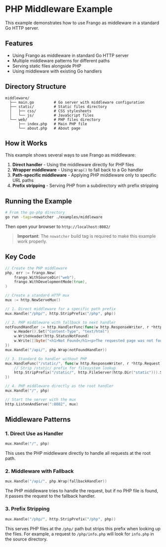 # PHP Middleware Example

This example demonstrates how to use Frango as middleware in a standard Go HTTP server.

## Features

- Using Frango as middleware in standard Go HTTP server
- Multiple middleware patterns for different paths
- Serving static files alongside PHP
- Using middleware with existing Go handlers

## Directory Structure

```
middleware/
  ├── main.go         # Go server with middleware configuration
  ├── static/         # Static files directory
  │   ├── css/        # CSS stylesheets
  │   └── js/         # JavaScript files
  └── web/            # PHP files directory
      ├── index.php   # Main PHP file
      └── about.php   # About page
```

## How it Works

This example shows several ways to use Frango as middleware:

1. **Direct handler** - Using the middleware directly for PHP files
2. **Wrapper middleware** - Using `Wrap()` to fall back to a Go handler
3. **Path-specific middleware** - Applying PHP middleware only to specific URL paths
4. **Prefix stripping** - Serving PHP from a subdirectory with prefix stripping

## Running the Example

```bash
# From the go-php directory
go run -tags=nowatcher ./examples/middleware
```

Then open your browser to `http://localhost:8082/`

> **Important**: The `nowatcher` build tag is required to make this example work properly.

## Key Code

```go
// Create the PHP middleware
php, err := frango.New(
    frango.WithSourceDir("web"),
    frango.WithDevelopmentMode(true),
)

// Create a standard HTTP mux
mux := http.NewServeMux()

// 1. Direct middleware for a specific path prefix
mux.Handle("/php/", http.StripPrefix("/php", php))

// 2. PHP middleware with fallback to next handler
notFoundHandler := http.HandlerFunc(func(w http.ResponseWriter, r *http.Request) {
    w.Header().Set("Content-Type", "text/html")
    w.WriteHeader(http.StatusNotFound)
    w.Write([]byte("<h1>Not Found</h1><p>The requested page was not found.</p>"))
})
mux.Handle("/api/", php.Wrap(notFoundHandler))

// 3. Standard Go handler without PHP
mux.HandleFunc("/static/", func(w http.ResponseWriter, r *http.Request) {
    // Strip /static/ prefix for filesystem lookup
    http.StripPrefix("/static/", http.FileServer(http.Dir("static"))).ServeHTTP(w, r)
})

// 4. PHP middleware directly as the root handler
mux.Handle("/", php)

// Start the server with the mux
http.ListenAndServe(":8082", mux)
```

## Middleware Patterns

### 1. Direct Use as Handler

```go
mux.Handle("/", php)
```

This uses the PHP middleware directly to handle all requests at the root path.

### 2. Middleware with Fallback

```go
mux.Handle("/api/", php.Wrap(fallbackHandler))
```

The PHP middleware tries to handle the request, but if no PHP file is found, it passes the request to the fallback handler.

### 3. Prefix Stripping

```go
mux.Handle("/php/", http.StripPrefix("/php", php))
```

This serves PHP files at the `/php/` path but strips this prefix when looking up the files. For example, a request to `/php/info.php` will look for `info.php` in the source directory. 